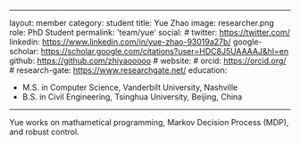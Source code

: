 ---
layout: member
category: student
title: Yue Zhao
image: researcher.png
role: PhD Student
permalink: 'team/yue'
social:
    # twitter: https://twitter.com/
    linkedin: https://www.linkedin.com/in/yue-zhao-93019a27b/
    google-scholar: https://scholar.google.com/citations?user=HDC8J5UAAAAJ&hl=en
    github: https://github.com/zhiyaooooo
    # website:
    # orcid: https://orcid.org/
    # research-gate: https://www.researchgate.net/
education:
 - M.S. in Computer Science, Vanderbilt University, Nashville
 - B.S. in Civil Engineering, Tsinghua University, Beijing, China
 ---

Yue works on mathametical programming, Markov Decision Process (MDP), and robust control.
